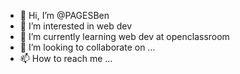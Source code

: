 - 👋 Hi, I’m @PAGESBen
- 👀 I’m interested in web dev
- 🌱 I’m currently learning web dev at openclassroom 
- 💞️ I’m looking to collaborate on ...
- 📫 How to reach me ...

<!---
PAGESBen/PAGESBen is a ✨ special ✨ repository because its `README.md` (this file) appears on your GitHub profile.
You can click the Preview link to take a look at your changes.
--->
